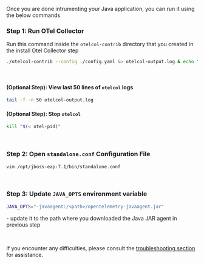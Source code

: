 Once you are done intrumenting your Java application, you can run it using the below commands
&nbsp;

### Step 1: Run OTel Collector
 Run this command inside the `otelcol-contrib` directory that you created in the install Otel Collector step

```bash
./otelcol-contrib --config ./config.yaml &> otelcol-output.log & echo "$!" > otel-pid
```
&nbsp;

#### (Optional Step): View last 50 lines of `otelcol` logs
```bash
tail -f -n 50 otelcol-output.log
```

#### (Optional Step): Stop `otelcol`
```bash
kill "$(< otel-pid)"
```
&nbsp;

### Step 2: Open `standalone.conf` Configuration File
```bash
vim /opt/jboss-eap-7.1/bin/standalone.conf
```
&nbsp;

### Step 3: Update `JAVA_OPTS` environment variable
```bash
JAVA_OPTS="-javaagent:/<path>/opentelemetry-javaagent.jar"
```

<path> - update it to the path where you downloaded the Java JAR agent in previous step

&nbsp;

If you encounter any difficulties, please consult the [troubleshooting section](https://signoz.io/docs/instrumentation/jboss/#troubleshooting-your-installation) for assistance.